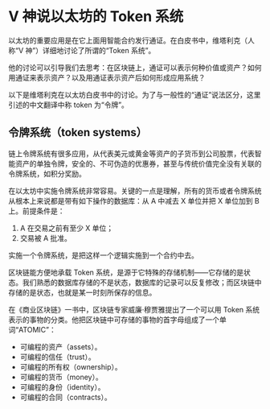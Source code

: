 # V 神说以太坊的 Token 系统

以太坊的重要应用是在它上面用智能合约发行通证。在白皮书中，维塔利克（人称“V 神”）详细地讨论了所谓的“Token 系统”。

他的讨论可以引导我们去思考：在区块链上，通证可以表示何种价值或资产？如何用通证来表示资产？以及用通证表示资产后如何形成应用系统？

以下是维塔利克在以太坊白皮书中的讨论。为了与一般性的“通证”说法区分，这里引述的中文翻译中称 token 为“令牌”。

## 令牌系统（token systems）

链上令牌系统有很多应用，从代表美元或黄金等资产的子货币到公司股票，代表智能资产的单独令牌，安全的、不可伪造的优惠券，甚至与传统价值完全没有关联的令牌系统，如积分奖励。

在以太坊中实施令牌系统非常容易。关键的一点是理解，所有的货币或者令牌系统从根本上来说都是带有如下操作的数据库：从 A 中减去 X 单位并把 X 单位加到 B 上。前提条件是：

1.  A 在交易之前有至少 X 单位；
2.  交易被 A 批准。

实施一个令牌系统，是把这样一个逻辑实施到一个合约中去。

区块链能方便地承载 Token 系统，是源于它特殊的存储机制——它存储的是状态。我们熟悉的数据库存储的不是状态，数据库的记录可以反复修改；而区块链中存储的是状态，也就是某一时刻所保存的信息。

在《商业区块链》一书中，区块链专家威廉·穆贾雅提出了一个可以用 Token 系统表示的事物的分类。他把区块链中可存储的事物的首字母组成了一个单词“ATOMIC”：

*   可编程的资产（assets）。
*   可编程的信任（trust）。
*   可编程的所有权（ownership）。
*   可编程的货币（money）。
*   可编程的身份（identity）。
*   可编程的合同（contracts）。